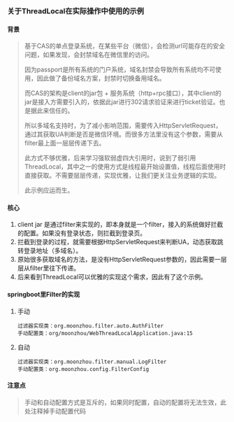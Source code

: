 ### 关于ThreadLocal在实际操作中使用的示例

#### 背景
> 基于CAS的单点登录系统，在某些平台（微信），会检测url可能存在的安全问题，如果发现，会封禁域名在微信里的访问。
>
> 因为passport是所有系统的门户系统，域名封禁会导致所有系统均不可使用，因此做了备份域名方案，封禁时切换备用域名。
>
> 而CAS的架构是client的jar包 + 服务系统（http+rpc接口），其中client的jar是接入方需要引入的，依据此jar进行302请求验证来进行ticket验证。也是据此来信任的。
> 
> 所以多域名支持时，为了减小影响范围，需要传入HttpServletRequest，通过其获取UA判断是否是微信环境。而很多方法里没有这个参数，需要从filter最上面一层层传递下去。
>
> 此方式不够优雅，后来学习强软弱虚四大引用时，说到了弱引用ThreadLocal，其中之一的使用方式是线程最开始设置值，线程后面使用时直接获取。不需要层层传递，实现优雅，让我们更关注业务逻辑的实现。
>
> 此示例应运而生。

#### 核心
1. client jar 是通过filter来实现的，即本身就是一个filter，接入的系统做好拦截的配置。如果没有登录状态，则拦截到登录页。
1. 拦截到登录的过程，就需要根据HttpServletRequest来判断UA，动态获取跳转登录地址（多域名）。
1. 原始很多获取域名的方法，是没有HttpServletRequest参数的，因此需要一层层从filter里往下传递。
1. 后来看到ThreadLocal可以优雅的实现这个需求，因此有了这个示例。

#### springboot里Filter的实现
1. 手动
    ```
    过滤器实现类：org.moonzhou.filter.auto.AuthFilter
    手动配置类：org/moonzhou/WebThreadLocalApplication.java:15
    ```

2. 自动
    ```
    过滤器实现类：org.moonzhou.filter.manual.LogFilter
    手动配置类：org.moonzhou.config.FilterConfig
    ```

#### 注意点
> 手动和自动配置方式是互斥的，如果同时配置，自动的配置将无法生效，此处注释掉手动配置代码